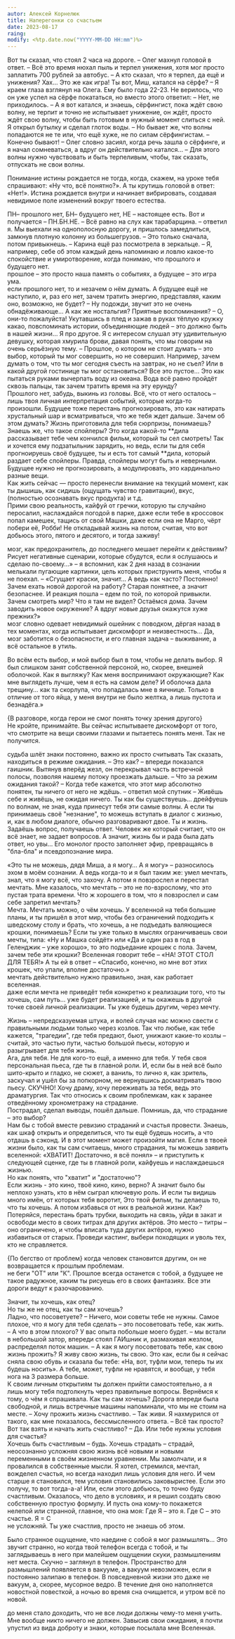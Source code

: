 ```yaml
---
autor: Алексей Корнелюк
title: Наперегонки со счастьем
date: 2023-08-17
raing: 
modify: <%tp.date.now("YYYY-MM-DD HH:mm")%>
---
```

Вот ты сказал, что стоял 2 часа на дороге. – Олег махнул головой в ответ. – Всё это время нюхал пыль и терпел унижения, хотя мог просто заплатить 700 рублей за автобус. – А кто сказал, что я терпел, да ещё и унижения? Хах… Это же как игра! Ты вот, Миш, катался на сёрфе? – Я краем глаза взглянул на Олега. Ему было года 22-23. Не верилось, что он уже успел на сёрфе покататься, но вместо этого ответил: – Нет, не приходилось. – А я вот катался, и знаешь, сёрфингист, пока ждёт свою волну, не терпит и точно не испытывает унижение, он ждёт, просто ждёт свою волну, чтобы быть готовым в нужный момент слиться с ней. Я открыл бутылку и сделал глоток воды. – Но бывает же, что волны попадаются не те или, что ещё хуже, не по силам сёрфингистам. – Конечно бывают! – Олег словно засиял, когда речь зашла о сёрфинге, и я начал сомневаться, а вдруг он действительно катался… – Для этого волны нужно чувствовать и быть терпеливым, чтобы, так сказать, отпускать не свои волны.

Понимание истины рождается не тогда, когда, скажем, на уроке тебя спрашивают: «Ну что, всё понятно?». А ты крутишь головой в ответ: «Нет!». Истина рождается внутри и начинает вибрировать, создавая невидимое поле изменений вокруг твоего естества.

ПН– прошлого нет, БН– будущего нет, НЕ – настоящее есть. Вот и получается – ПН.БН.НЕ. – Всё равно на слух как тарабарщина. – ответил я. Мы выехали на однополосную дорогу, и пришлось замедлиться, замкнув плотную колонну из большегрузов. – Это только сначала, потом привыкнешь. – Карина ещё раз посмотрела в зеркальце. – Я, например, себе об этом каждый день напоминаю и ловлю какое-то спокойствие и умиротворение, когда понимаю, что прошлого и будущего нет.  
прошлое – это просто наша память о событиях, а будущее – это игра ума.  
если прошлого нет, то и незачем о нём думать. А будущее ещё не наступило, и, раз его нет, зачем тратить энергию, представляя, каким оно, возможно, не будет? – Ну подожди, звучит это не очень обнадёживающе… А как же ностальгия? Приятные воспоминания? – О, они-то пожалуйста! Укутавшись в плед и зажав в руках тёплую кружку какао, повспоминать истории, объединяющие людей – это должно быть в нашей жизни… Я про другое. Я с интересом слушал эту удивительную девушку, которая хмурила брови, давая понять, что мы говорим на очень серьёзную тему. – Прошлое, о котором не стоит думать – это выбор, который ты мог совершить, но не совершил. Например, зачем думать о том, что ты мог сегодня съесть на завтрак, но не съел? Или в какой другой гостинице ты мог остановиться? Все это пустое… Это как пытаться руками вычерпать воду из океана. Вода всё равно пройдёт сквозь пальцы, так зачем тратить время на эту ерунду?  
Прошлого нет, забудь, выкинь из головы. Всё, что от него осталось – лишь твоя личная интерпретация событий, которые когда-то произошли. Будущее тоже перестань прогнозировать, это как натирать хрустальный шар и всматриваться, что же тебя ждет дальше. Зачем об этом думать? Жизнь приготовила для тебя сюрпризы, понимаешь?  
Знаешь же, что такое спойлеры? Это когда какой-то **дила рассказывает тебе чем кончился фильм, который ты сел смотреть! Так и хочется ему подзатыльник зарядить, но ведь, если ты для себя прогноируешь своё будущее, ты и есть тот самый **дила, который раздает себе спойлеры. Правда, спойлеры могут быть и неверными. Будущее нужно не прогнозировать, а модулировать, это кардинально разные вещи.  
Как жить сейчас — просто перенесли внимание на текущий момент, как ты дышишь, как сидишь (ощущать чувство гравитации), вкус, (полностью осознавать вкус продукта) и т.д.  
Прими свою реальность, кайфуй от гречки, которую ты случайно перосалил, наслаждайся погодой в парке, даже если тебе в кроссовок попал камешек, тащись от свой Машки, даже если она не Марго, чёрт побери её, Робби! Не откладывай жизнь на потом, считая, что вот добьюсь этого, пятого и десятого, и тогда заживу!

мозг, как предохранитель, до последнего мешает перейти к действиям? Рисует негативные сценарии, которые сбудутся, если я ослушаюсь и сделаю по-своему…» – я вспомнил, как 2 дня назад в сознании мелькали пугающие картинки, цель которых приструнить меня, чтобы я не поехал. – «Сгущает краски, значит… А ведь как часто? Постоянно! Зачем ехать новой дорогой на работу? Старая понятнее, а значит безопаснее. И реакция пошла – едем по той, по которой привыкли. Зачем смотреть мир? Что я там не видел? Остаёмся дома. Зачем заводить новое окружение? А вдруг новые друзья окажутся хуже прежних?»  
мозг словно одевает невидимый ошейник с поводком, дёргая назад в тех моментах, когда испытывает дискомфорт и неизвестность… Да, мозг заботится о безопасности, и его главная задача – выживание, а всё остальное в утиль.

Во всём есть выбор, и мой выбор был в том, чтобы не делать выбор. Я был слишком занят собственной персоной, но, скорее, внешней оболочкой. Как я выгляжу? Как меня воспринимают окружающие? Как мне выглядеть лучше, чем я есть на самом деле? И оболочка дала трещину… как та скорлупа, что попадалась мне в яичнице. Только в отличие от того яйца, у меня внутри не было желтка, а лишь пустота и безнадёга.»

{В разговоре, когда герои не смог понять точку зрения другого}  
Не кройте, принимайте. Вы сейчас испытываете дискомфорт от того, что смотрите на вещи своими глазами и пытаетесь понять меня. Так не получится.

судьба шлёт знаки постоянно, важно их просто считывать Так сказать, находиться в режиме ожидания. – Это как? – впереди показался гаишник. Вытянув вперёд жезл, он перекрывал часть встречной полосы, позволяя нашему потоку проезжать дальше. – Что за режим ожидания такой? – Когда тебе кажется, что этот мир абсолютно понятен, ты ничего от него не ждёшь. – ответил мой спутник – Живёшь себе и живёшь, не ожидая ничего. Ты как бы существуешь… дрейфуешь по волнам, не зная, куда принесут тебя эти самые волны. А если ты принимаешь своё "незнание", то можешь вступать в диалог с жизнью, и, как в любом диалоге, обычно разговаривают двое. Ты и жизнь. Задаёшь вопрос, получаешь ответ. Человек же который считает, что он всё знает, не задает вопросов. А значит, жизнь бы и рада была дать ответ, но увы… Его монолог просто заполняет эфир, превращаясь в "бла-бла" и псевдопознание мира.

«Это ты не можешь, дядя Миша, а я могу… А я могу» – разносилось эхом в моём сознании. А ведь когда-то и я был таким же: умел мечтать, знал, что я могу всё, что захочу. А потом я повзрослел и перестал мечтать. Мне казалось, что мечтать – это не по-взрослому, что это пустая трата времени. Что ж хорошего в том, что я повзрослел и сам себе запретил мечтать?  
Мечта. Мечтать можно, о чём хочешь. У вселенной на тебя большие планы, и ты пришёл в этот мир, чтобы без ограничений подходить к шведскому столу и брать, что хочешь, а не подъедать валяющиеся крошки, понимаешь? Если ты уже только в мыслях ограничиваешь свои мечты, типа: «Ну и Машка сойдёт» или «Да и один раз в год в Геленджик – уже хорошо», то это подъедание крошек с пола. Зачем, зачем тебе эти крошки? Вселенная говорит тебе – «НА! ЭТОТ СТОЛ ДЛЯ ТЕБЯ!» А ты ей в ответ – «Спасибо, конечно, но мне вот этих крошек, что упали, вполне достаточно.»  
мечтать действительно нужно правильно, зная, как работает вселенная.  
даже если мечта не приведёт тебя конкретно к реализации того, что ты хочешь, сам путь… уже будет реализацией, и ты окажешь в другой точке своей личной реализации. Ты уже будешь другим, через мечту.

Жизнь – непредсказуемая штука, и волей случая нас можно свести с правильными людьми только через козлов. Так что любые, как тебе кажется, "трагедии", где тебя предают, бьют, унижают какие-то козлы – считай, это частью пути, частью большой пьесы, которую и разыгрывает для тебя жизнь.  
Ага, для тебя. Не для кого-то ещё, а именно для тебя. У тебя своя персональная пьеса, где ты в главной роли. И, если бы в ней всё было шито-крыто и гладко, не сюжет, а ваниль, то лично я, как зритель, заскучал и ушёл бы за попкорном, не вернувшись досматривать твою пьесу. СКУЧНО! Хочу драму, хочу переживать за тебя, ведь это драматургия. Так что относись к своим проблемкам, как к заранее отведённому хронометражу на страдание.  
Пострадал, сделал выводы, пошёл дальше. Помнишь, да, что страдание – это выбор?  
Нам бы с тобой вместе ревизию страданий и счастья провести. Знаешь, как шкаф открыть и определиться, что ты ещё будешь носить, а что отдашь в сэконд. И в этот момент может произойти магия. Если в твоей жизни было, как ты сам считаешь, много страдания, ты можешь заявить вселенной: «ХВАТИТ! Достаточно, я всё понял» – и приступить к следующей сценке, где ты в главной роли, кайфуешь и наслаждаешься жизнью.  
Но как понять, что "хватит" и "достаточно"?  
Если жизнь - это кино, твоё кино, кино, верно? А значит было бы неплохо узнать, кто в нём сыграл ключевую роль. И если ты видишь много имён, от которых тебя воротит, Это твой фильм, ты делаешь то, что ты хочешь. А потом избавься от них в реальной жизни. Как? Потеряйся, перестань брать трубки, выходить на связь, уйди в закат и освободи место в своих титрах для других актёров. Это место – титры – оно ограничено, и чтобы вписать туда других актёров, нужно избавиться от старых. Проведи кастинг, выбери походящих и уволь тех, кто не справляется.

{По бегство от проблем}
когда человек становится другим, он не возвращается к прошлым проблемам.  
не беги "ОТ" или "К". Прошлое всегда останется с тобой, а будущее не такое радужное, каким ты рисуешь его в своих фантазиях. Все эти дороги ведут к разочарованию.

Значит, ты хочешь, как отец?  
Но ты же не отец, как ты сам хочешь?  
Ладно, что посоветуете? – Ничего, мои советы тебе не нужны. Самое плохое, что я могу для тебя сделать – это посоветовать тебе, как жить. – А что в этом плохого? У вас опыта побольше моего будет. – мы встали в небольшой затор, впереди стоял ГАИшник и, размахивая жезлом, распределял поток машин. – А как я могу посоветовать тебе, как свою жизнь прожить? Я живу свою жизнь, ты свою. Это как, если бы я сейчас сняла свою обувь и сказала бы тебе: «На, вот, туфли мои, теперь ты их будешь носить». А тебе, может, туфли не нравятся, и вообще, у тебя нога на 3 размера больше.  
К своим личным открытиям ты должен прийти самостоятельно, а я лишь могу тебя подтолкнуть через правильные вопросы. Вернёмся к тому, о чём я спрашивала. Как ты сам хочешь? Дорога впереди была свободной, и лишь встречные машины напоминали, что мы не стоим на месте. – Хочу прожить жизнь счастливо. – Так живи. Я нахмурился от такого, как мне показалось, бессмысленного ответа. – Всё так просто? Вот так взять и начать жить счастливо? – Да. Или тебе нужны условия для счастья?  
Хочешь быть счастливым – будь. Хочешь страдать – страдай, неосознанно усложняя свою жизнь всё новыми и новыми переменными в своём жизненном уравнении. Мы замолчали, и я провалился в собственные мысли. Я хотел, стремился, мечтал, вожделел счастья, но всегда находил лишь условия для него. И чем старше я становился, тем условия становились заковыристее. Если это получу, то вот тогда-а-а! Или, если этого добьюсь, то точно буду счастливым. Оказалось, что дело в условиях, и я решил создать свою собственную простую формулу. И пусть она кому-то покажется нелепой или странной, главное, что она моя: Где Я – это я. Где С – это счастье. Я = С  
не усложняй. Ты уже счастлив, просто не знаешь об этом.

Было странное ощущение, что наедине с собой я мог размышлять… Это звучит странно, но когда твой телефон всегда с тобой, и ты заглядываешь в него при малейшем ощущении скуки, размышлениям нет места. Скучно – заглянул в телефон. Пространство для размышлений появляется в вакууме, а вакуум невозможен, если я постоянно залипаю в телефон. В повседневной жизни это даже не вакуум, а, скорее, мусорное ведро. В течение дня оно наполняется новостной повесткой, а ночью во время сна очищается, и утром всё по новой.

до меня стало доходить, что не все люди должны чему-то меня учить. Мне вообще никто ничего не должен. Завысив свои ожидания, я почти упустил из вида доброту и знаки, которые посылала мне Вселенная.